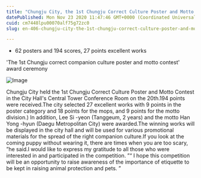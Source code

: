 ```yaml
---
title: "Chungju City, the 1st Chungju Correct Culture Poster and Motto Contest Award"
datePublished: Mon Nov 23 2020 11:47:46 GMT+0000 (Coordinated Universal Time)
cuid: cm7448lpu00070alf75g72zc0
slug: en-406-chungju-city-the-1st-chungju-correct-culture-poster-and-motto-contest-award

---
```



- 62 posters and 194 scores, 27 points excellent works

'The 1st Chungju correct companion culture poster and motto contest' award ceremony

![Image](https://cdn.hashnode.com/res/hashnode/image/upload/v1739498067885/766a031a-258f-4d4d-97a0-60171411a9ec.jpeg)

Chungju City held the 1st Chungju Correct Culture Poster and Motto Contest in the City Hall's Central Tower Conference Room on the 20th.194 points were received.The city selected 27 excellent works with 9 points in the poster category and 18 points for the mops, and 9 points for the motto division.) In addition, Lee Si -yeon (Tanggeum, 2 years) and the motto Han Yong -hyun (Daegu Metropolitan City) were awarded.The winning works will be displayed in the city hall and will be used for various promotional materials for the spread of the right companion culture.If you look at the coming puppy without wearing it, there are times when you are too scary, ”he said.I would like to express my gratitude to all those who were interested in and participated in the competition. ”“ I hope this competition will be an opportunity to raise awareness of the importance of etiquette to be kept in raising animal protection and pets. ”